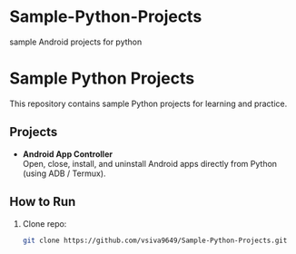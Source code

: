 # Sample-Python-Projects
sample Android projects for python
# Sample Python Projects

This repository contains sample Python projects for learning and practice.

## Projects
- **Android App Controller**  
  Open, close, install, and uninstall Android apps directly from Python (using ADB / Termux).

## How to Run
1. Clone repo:
   ```bash
   git clone https://github.com/vsiva9649/Sample-Python-Projects.git

